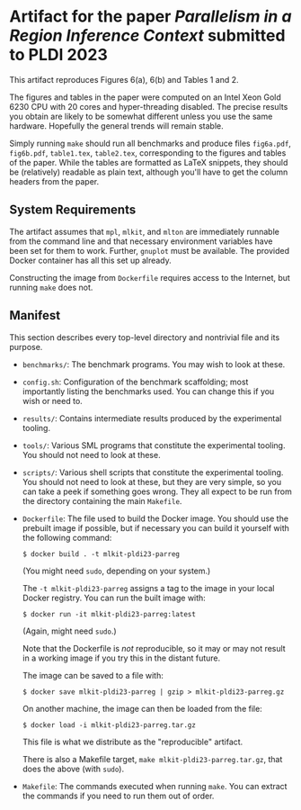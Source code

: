 # Artifact for the paper *Parallelism in a Region Inference Context* submitted to PLDI 2023

This artifact reproduces Figures 6(a), 6(b) and Tables 1 and 2.

The figures and tables in the paper were computed on an Intel Xeon
Gold 6230 CPU with 20 cores and hyper-threading disabled.  The precise
results you obtain are likely to be somewhat different unless you use
the same hardware.  Hopefully the general trends will remain stable.

Simply running `make` should run all benchmarks and produce files
`fig6a.pdf`, `fig6b.pdf`, `table1.tex`, `table2.tex`, corresponding to
the figures and tables of the paper.  While the tables are formatted
as LaTeX snippets, they should be (relatively) readable as plain text,
although you'll have to get the column headers from the paper.

## System Requirements

The artifact assumes that `mpl`, `mlkit`, and `mlton` are immediately
runnable from the command line and that necessary environment
variables have been set for them to work.  Further, `gnuplot` must be
available.  The provided Docker container has all this set up already.

Constructing the image from `Dockerfile` requires access to the
Internet, but running `make` does not.

## Manifest

This section describes every top-level directory and nontrivial file
and its purpose.

* `benchmarks/`: The benchmark programs.  You may wish to look at these.

* `config.sh`: Configuration of the benchmark scaffolding; most
  importantly listing the benchmarks used.  You can change this if you
  wish or need to.

* `results/`: Contains intermediate results produced by the
  experimental tooling.

* `tools/`: Various SML programs that constitute the experimental
  tooling.  You should not need to look at these.

* `scripts/`: Various shell scripts that constitute the experimental
  tooling.  You should not need to look at these, but they are very
  simple, so you can take a peek if something goes wrong.  They all
  expect to be run from the directory containing the main `Makefile`.

* `Dockerfile`: The file used to build the Docker image.  You should
  use the prebuilt image if possible, but if necessary you can build
  it yourself with the following command:

  ```
  $ docker build . -t mlkit-pldi23-parreg
  ```

  (You might need `sudo`, depending on your system.)

  The `-t mlkit-pldi23-parreg` assigns a tag to the image in your
  local Docker registry.  You can run the built image with:

  ```
  $ docker run -it mlkit-pldi23-parreg:latest
  ```

  (Again, might need `sudo`.)

  Note that the Dockerfile is *not* reproducible, so it may or may not
  result in a working image if you try this in the distant future.

  The image can be saved to a file with:

  ```
  $ docker save mlkit-pldi23-parreg | gzip > mlkit-pldi23-parreg.gz
  ```

  On another machine, the image can then be loaded from the file:

  ```
  $ docker load -i mlkit-pldi23-parreg.tar.gz
  ```

  This file is what we distribute as the "reproducible" artifact.

  There is also a Makefile target, `make mlkit-pldi23-parreg.tar.gz`,
  that does the above (with `sudo`).

* `Makefile`: The commands executed when running `make`.  You can
  extract the commands if you need to run them out of order.
